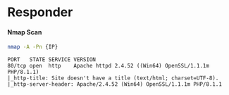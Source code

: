 # Responder

#### Nmap Scan

```bash
nmap -A -Pn {IP}
```

```
PORT   STATE SERVICE VERSION
80/tcp open  http    Apache httpd 2.4.52 ((Win64) OpenSSL/1.1.1m PHP/8.1.1)
|_http-title: Site doesn't have a title (text/html; charset=UTF-8).
|_http-server-header: Apache/2.4.52 (Win64) OpenSSL/1.1.1m PHP/8.1.1
```